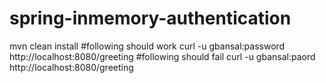 # spring-inmemory-authentication

mvn clean install
#following should work
curl -u gbansal:password http://localhost:8080/greeting
#following should fail
curl -u gbansal:paord http://localhost:8080/greeting


